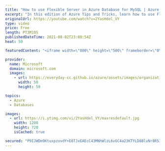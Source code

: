 ```yaml
---
title: "How to use Flexible Server in Azure Database for MySQL | Azure Tips and Tricks"
excerpt: "In this edition of Azure Tips and Tricks, learn how to use Flexible Server in Azure Database for MySQL.      For more tips and tricks, visit: https://aka.ms/azuretipsandtricks   Get started with 12 months of free services and $200 USD in credit. Create your free account today with Microsoft Azure: https://aka.ms/att/free"
originalUrl: https://youtube.com/watch?v=2YasHdel_VY
type: video
price: Free
length: PT3M10S
publishedDateTime: 2021-08-02T23:08:54Z
heat: 50

featuredContent: "<iframe width=\"800\" height=\"500\" frameborder=\"0\" src=\"https://www.youtube.com/embed/2YasHdel_VY\" allow=\"accelerometer; autoplay; encrypted-media; gyroscope; picture-in-picture\" allowfullscreen></iframe>"

provider:
  name: Microsoft
  domain: microsoft.com
  images:
    - url: https://everyday-cc.github.io/azure/assets/images/organizations/microsoft.com-50x50.jpg
      width: 50
      height: 50

topics:
  - Azure
  - Databases

images:
  - url: https://i.ytimg.com/vi/2YasHdel_VY/maxresdefault.jpg
    width: 1280
    height: 720
    isCached: true

secured: "P9IJWDm9KtuxpzovdY+E8TJxEAEcC43MNhWlzL6vGC4a23KTYLD8BlvNr8R5IyRIMqEgn7yjQeN5oBVEoGXlMXGcrQwg0GBJNy5RupWVw/M3B+OidO/GGn1ZlmxA8Shg+Nm/hHnfWqSqQrft7wi8BC0moz7XhLoTS25eQ8cL1h2qDJgDyu7lv/iNmuSy9/WHhkosRgY2PbOLBZI8RqA81ZbC/ch72mT8QMzJx6h/DPYSrTLzDKy0gnUIFxpl9XjkJPaGOItZw4sa0T54JsfWbAGbXewdhwnJXzSz7IuJ7zrp3fa+Y4otUdteRyANOXEYyICb0FhOUSISkySeA+o7qYIMkHUNE9lqg7zN8+crrY1xrW2lesrV7A7fajZjC3m5E0784gjWHeYAm5SlTwuNIZTYrZdhve4g7nWJeTbTOIo=;tTiXydmZ63wFS7BAgPoVUg=="
---
```


